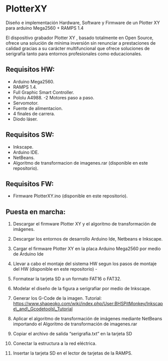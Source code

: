 # PlotterXY
Diseño e implementación Hardware, Software y Firmware de un Plotter XY para arduino Mega2560 + RAMPS 1.4

El dispositivo grabador Plotter XY , basado totalmente en Open Source, ofrece una solución de mínima inversión sin renunciar a prestaciones de calidad gracias a su carácter multifuncional que ofrece soluciones de serigrafía tanto para entornos profesionales como educacionales.
 
## Requisitos HW:
 
 - Arduino Mega2560.
 - RAMPS 1.4.
 - Full Graphic Smart Controller.
 - Pololu A4988.
 -2 Motores paso a paso.
 - Servomotor.
 - Fuente de alimentacion.
 - 4 finales de carrera.
 - Diodo láser.
 
## Requisitos SW:
 
 - Inkscape.
 - Arduino IDE.
 - NetBeans.
 - Algoritmo de transformacion de imagenes.rar (disponible en este repositorio).
 
## Requisitos FW:
 
 - Firmware PlotterXY.ino (disponible en este repositorio).
 
## Puesta en marcha:
 
1. Descargar el firmware Plotter XY y el algoritmo de transformación de imágenes.
     
2. Descargar los entornos de desarrollo Arduino Ide, Netbeans e Inkscape.
 
3. Cargar el firmware Plotter XY en la placa Arduino Mega2560 por medio de Arduino Ide
 
4. Llevar a cabo el montaje del sistema HW segun los pasos de montaje del HW (disponible en este repositorio)
           -
5. Formatear la tarjeta SD a un formato FAT16 o FAT32.
 
6. Modelar el diseño de la figura a serigrafiar por medio de Inkscape.
 
7. Generar los G-Code de la imagen. Tutorial: https://www.shapeoko.com/wiki/index.php/User:BHSPitMonkey/Inkscape\_and\_Gcodetools\_Tutorial
 
8. Aplicar el algoritmo de transformación de imágenes mediante NetBeans importando el Algoritmo de transformación de imagenes.rar
 
9. Copiar el archivo de salida “serigrafia.txt” en la tarjeta SD
 
10. Conectar la estructura a la red eléctrica.
 
11. Insertar la tarjeta SD en el lector de tarjetas de la RAMPS.
